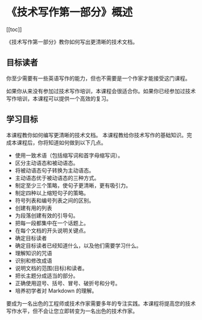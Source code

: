 # 《技术写作第一部分》概述
[[toc]]

《技术写作第一部分》教你如何写出更清晰的技术文档。

## 目标读者

你至少需要有一些英语写作的能力，但也不需要是一个作家才能接受这门课程。

如果你从来没有参加过技术写作培训，本课程会很适合你。如果你已经参加过技术写作培训，本课程可以提供一个高效的复习。

## 学习目标
本课程教你如何编写更清晰的技术文档。
本课程教给你技术写作的基础知识。完成本课程后，你将知道如何做到以下几点。

* 使用一致术语（包括缩写词和首字母缩写词）。
* 区分主动语态和被动语态。
* 将被动语态句子转换为主动语态。
* 主动语态优于被动语态的三种方式。
* 制定至少三个策略，使句子更清晰，更有吸引力。
* 制定四种以上缩短句子的策略。
* 符号列表和编号列表之间的区别。
* 创建有用的列表
* 为段落创建有效的引导句。
* 把每一段都集中在一个话题上。
* 在每个文档的开头说明关键点。
* 确定目标读者
* 确定目标读者已经知道什么，以及他们需要学习什么。
* 理解知识的咒语
* 识别和修改成语
* 说明文档的范围(目标)和读者。
* 把长主题分成适当的部分。
* 正确使用逗号、括号、冒号、破折号和分号。
* 培养初学者对 Markdown 的理解。

要成为一名出色的工程师或技术作家需要多年的专注实践。本课程将提高您的技术写作水平，但不会让您立即转变为一名出色的技术作家。